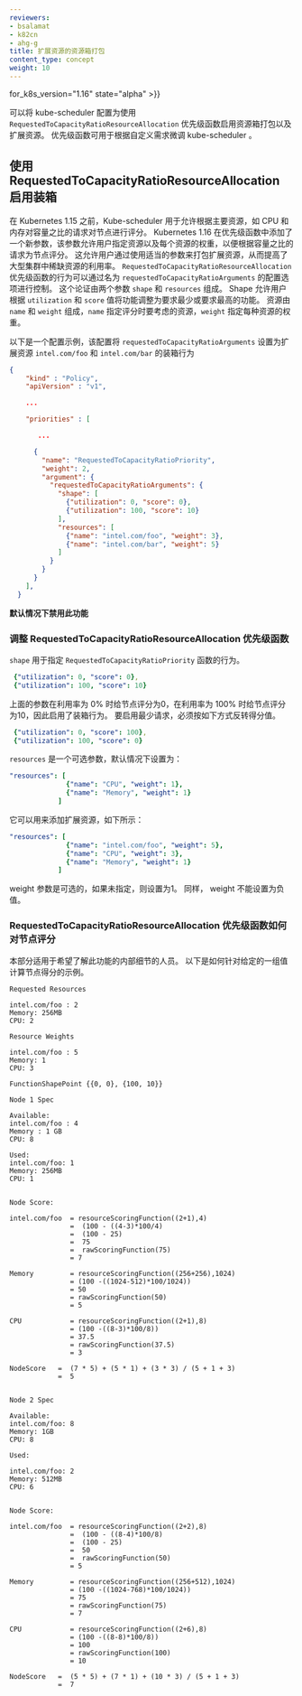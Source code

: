```yaml
---
reviewers:
- bsalamat
- k82cn
- ahg-g
title: 扩展资源的资源箱打包
content_type: concept
weight: 10
---
```

<!--
---
reviewers:
- bsalamat
- k82cn
- ahg-g
title: Resource Bin Packing for Extended Resources
content_type: concept
weight: 10
---
-->

<!-- overview -->

 for_k8s_version="1.16" state="alpha" >}}

<!--
The kube-scheduler can be configured to enable bin packing of resources along with extended resources using `RequestedToCapacityRatioResourceAllocation` priority function. Priority functions can be used to fine-tune the kube-scheduler as per custom needs. 
-->
可以将 kube-scheduler 配置为使用 `RequestedToCapacityRatioResourceAllocation` 优先级函数启用资源箱打包以及扩展资源。
优先级函数可用于根据自定义需求微调 kube-scheduler 。



<!-- body -->

<!--
## Enabling Bin Packing using RequestedToCapacityRatioResourceAllocation
-->
## 使用 RequestedToCapacityRatioResourceAllocation 启用装箱

<!--
Before Kubernetes 1.15, Kube-scheduler used to allow scoring nodes based on the request to capacity ratio of primary resources like CPU and Memory. Kubernetes 1.16 added a new parameter to the priority function that allows the users to specify the resources along with weights for each resource to score nodes based on the request to capacity ratio. This allows users to bin pack extended resources by using appropriate parameters improves the utilization of scarce resources in large clusters. The behavior of the `RequestedToCapacityRatioResourceAllocation` priority function can be controlled by a configuration option called `requestedToCapacityRatioArguments`. This argument consists of two parameters `shape` and `resources`. Shape allows the user to tune the function as least requested or most requested based on `utilization` and `score` values. Resources
consists of `name` which specifies the resource to be considered during scoring and `weight` specify the weight of each resource.
-->
在 Kubernetes 1.15 之前，Kube-scheduler 用于允许根据主要资源，如 CPU 和内存对容量之比的请求对节点进行评分。
Kubernetes 1.16 在优先级函数中添加了一个新参数，该参数允许用户指定资源以及每个资源的权重，以便根据容量之比的请求为节点评分。
这允许用户通过使用适当的参数来打包扩展资源，从而提高了大型集群中稀缺资源的利用率。
`RequestedToCapacityRatioResourceAllocation` 优先级函数的行为可以通过名为 `requestedToCapacityRatioArguments` 的配置选项进行控制。
这个论证由两个参数 `shape` 和 `resources` 组成。
Shape 允许用户根据 `utilization` 和 `score` 值将功能调整为要求最少或要求最高的功能。
资源由 `name` 和  `weight` 组成，`name` 指定评分时要考虑的资源，`weight` 指定每种资源的权重。 

<!--
Below is an example configuration that sets `requestedToCapacityRatioArguments` to bin packing behavior for extended resources `intel.com/foo` and `intel.com/bar`
-->
以下是一个配置示例，该配置将 `requestedToCapacityRatioArguments` 设置为扩展资源 `intel.com/foo` 和 `intel.com/bar` 的装箱行为

```json
{
    "kind" : "Policy",
    "apiVersion" : "v1",

    ...

    "priorities" : [

       ...

      {
        "name": "RequestedToCapacityRatioPriority",
        "weight": 2,
        "argument": {
          "requestedToCapacityRatioArguments": {
            "shape": [
              {"utilization": 0, "score": 0},
              {"utilization": 100, "score": 10}
            ],
            "resources": [
              {"name": "intel.com/foo", "weight": 3},
              {"name": "intel.com/bar", "weight": 5}
            ]
          }
        }
      }
    ],
  }
```

<!--
**This feature is disabled by default**
-->
**默认情况下禁用此功能**

<!--
### Tuning RequestedToCapacityRatioResourceAllocation Priority Function
-->
### 调整 RequestedToCapacityRatioResourceAllocation 优先级函数

<!--
`shape` is used to specify the behavior of the `RequestedToCapacityRatioPriority` function.
-->
`shape` 用于指定 `RequestedToCapacityRatioPriority` 函数的行为。

```yaml
 {"utilization": 0, "score": 0},
 {"utilization": 100, "score": 10}
```

<!--
The above arguments give the node a score of 0 if utilization is 0% and 10 for utilization 100%, thus enabling bin packing behavior. To enable least requested the score value must be reversed as follows.
-->
上面的参数在利用率为 0% 时给节点评分为0，在利用率为 100% 时给节点评分为10，因此启用了装箱行为。
要启用最少请求，必须按如下方式反转得分值。

```yaml
 {"utilization": 0, "score": 100},
 {"utilization": 100, "score": 0}
```

<!--
`resources` is an optional parameter which by defaults is set to:
-->
`resources` 是一个可选参数，默认情况下设置为：

``` yaml
"resources": [
              {"name": "CPU", "weight": 1},
              {"name": "Memory", "weight": 1}
            ]
```

<!--
It can be used to add extended resources as follows: 
-->
它可以用来添加扩展资源，如下所示：

```yaml
"resources": [
              {"name": "intel.com/foo", "weight": 5},
              {"name": "CPU", "weight": 3},
              {"name": "Memory", "weight": 1}
            ]
```

<!--
The weight parameter is optional and is set to 1 if not specified. Also, the weight cannot be set to a negative value.
-->
weight 参数是可选的，如果未指定，则设置为1。
同样， weight 不能设置为负值。

<!--
### How the RequestedToCapacityRatioResourceAllocation Priority Function Scores Nodes
-->
### RequestedToCapacityRatioResourceAllocation 优先级函数如何对节点评分

<!--
This section is intended for those who want to understand the internal details
of this feature.
Below is an example of how the node score is calculated for a given set of values.
-->
本部分适用于希望了解此功能的内部细节的人员。
以下是如何针对给定的一组值计算节点得分的示例。

```
Requested Resources

intel.com/foo : 2
Memory: 256MB
CPU: 2

Resource Weights

intel.com/foo : 5
Memory: 1
CPU: 3

FunctionShapePoint {{0, 0}, {100, 10}}

Node 1 Spec

Available:
intel.com/foo : 4
Memory : 1 GB
CPU: 8

Used:
intel.com/foo: 1
Memory: 256MB
CPU: 1


Node Score:

intel.com/foo  = resourceScoringFunction((2+1),4)
               =  (100 - ((4-3)*100/4)
               =  (100 - 25)
               =  75
               =  rawScoringFunction(75)
               = 7

Memory         = resourceScoringFunction((256+256),1024)
               = (100 -((1024-512)*100/1024))
               = 50
               = rawScoringFunction(50)
               = 5

CPU            = resourceScoringFunction((2+1),8)
               = (100 -((8-3)*100/8))
               = 37.5
               = rawScoringFunction(37.5)
               = 3

NodeScore   =  (7 * 5) + (5 * 1) + (3 * 3) / (5 + 1 + 3)
            =  5


Node 2 Spec

Available:
intel.com/foo: 8
Memory: 1GB
CPU: 8

Used:

intel.com/foo: 2
Memory: 512MB
CPU: 6


Node Score:

intel.com/foo  = resourceScoringFunction((2+2),8)
               =  (100 - ((8-4)*100/8)
               =  (100 - 25)
               =  50
               =  rawScoringFunction(50)
               = 5

Memory         = resourceScoringFunction((256+512),1024)
               = (100 -((1024-768)*100/1024))
               = 75
               = rawScoringFunction(75)
               = 7

CPU            = resourceScoringFunction((2+6),8)
               = (100 -((8-8)*100/8))
               = 100
               = rawScoringFunction(100)
               = 10

NodeScore   =  (5 * 5) + (7 * 1) + (10 * 3) / (5 + 1 + 3)
            =  7

```



